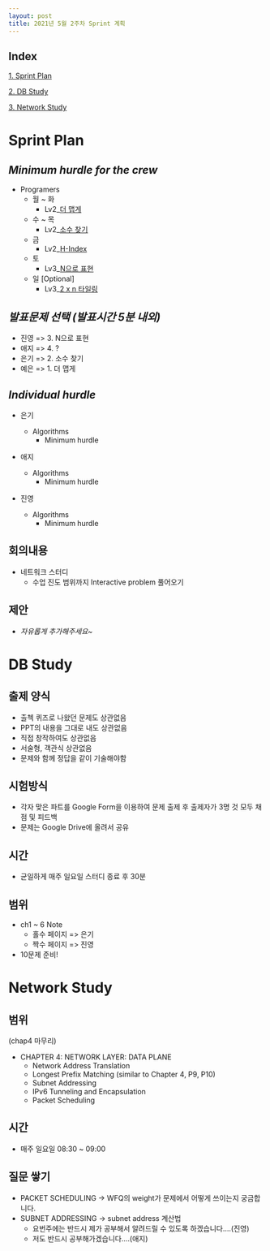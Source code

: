 ```yaml
---
layout: post
title: 2021년 5월 2주차 Sprint 계획
---
```


## Index

[1. Sprint Plan](#Sprint-Plan)

[2. DB Study](#DB-Study)

[3. Network Study](#Network-Study)

# Sprint Plan

## _Minimum hurdle for the crew_

- Programers
  - 월 ~ 화
    - Lv2\_[더 맵게](https://programmers.co.kr/learn/courses/30/lessons/42626)
  - 수 ~ 목
    - Lv2\_[소수 찾기](https://programmers.co.kr/learn/courses/30/lessons/42839)
  - 금
    - Lv2\_[H-Index](https://programmers.co.kr/learn/courses/30/lessons/42747)
  - 토
    - Lv3\_[N으로 표현](https://programmers.co.kr/learn/courses/30/lessons/42895)
  - 일 [Optional]
    - Lv3\_[2 x n 타일링](https://programmers.co.kr/learn/courses/30/lessons/12900)

## _발표문제 선택 (발표시간 5분 내외)_

- 진영 => 3. N으로 표현
- 애지 => 4. ?
- 은기 => 2. 소수 찾기
- 예은 => 1. 더 맵게

## _Individual hurdle_

- 은기

  - Algorithms
    - Minimum hurdle

- 애지

  - Algorithms
    - Minimum hurdle

- 진영

  - Algorithms
    - Minimum hurdle

## 회의내용

- 네트워크 스터디
  - 수업 진도 범위까지 Interactive problem 풀어오기

## 제안

- _자유롭게 추가해주세요~_

# DB Study

## 출제 양식

- 출첵 퀴즈로 나왔던 문제도 상관없음
- PPT의 내용을 그대로 내도 상관없음
- 직접 창작하여도 상관없음
- 서술형, 객관식 상관없음
- 문제와 함께 정답을 같이 기술해야함

## 시험방식

- 각자 맞은 파트를 Google Form을 이용하여 문제 출제 후 출제자가 3명 것 모두 채점 및 피드백
- 문제는 Google Drive에 올려서 공유

## 시간

- 균일하게 매주 일요일 스터디 종료 후 30분

## 범위

- ch1 ~ 6 Note
  - 홀수 페이지 => 은기
  - 짝수 페이지 => 진영
- 10문제 준비!

# Network Study

## 범위

(chap4 마무리)

- CHAPTER 4: NETWORK LAYER: DATA PLANE
  - Network Address Translation
  - Longest Prefix Matching (similar to Chapter 4, P9, P10)
  - Subnet Addressing
  - IPv6 Tunneling and Encapsulation
  - Packet Scheduling

## 시간

- 매주 일요일 08:30 ~ 09:00

## 질문 쌓기

- PACKET SCHEDULING → WFQ의 weight가 문제에서 어떻게 쓰이는지 궁금합니다.
- SUBNET ADDRESSING → subnet address 계산법
  - 요번주에는 반드시 제가 공부해서 알려드릴 수 있도록 하겠습니다....(진영)
  - 저도 반드시 공부해가겠습니다....(애지)